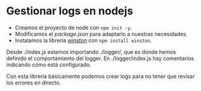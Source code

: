 # Gestionar logs en nodejs

- Creamos el proyecto de node con `npm init -y`.
- Modificamos el *package.json* para adaptarlo a nuestras necesidades.
- Instalamos la librería [*winston*](https://www.npmjs.com/package/winston) con `npm install winston`.

Desde ./index.js estamos importando ./logger/, que es donde hemos definido el comportamiento del logger. En ./logger/index.js hay comentarios indicando cómo está configurado.


Con esta librería básicamente podemos crear logs para no tener que revisar los errores en directo.